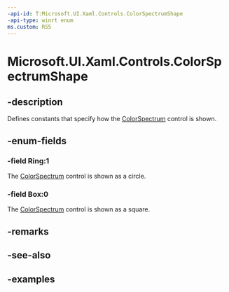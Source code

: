 ```yaml
---
-api-id: T:Microsoft.UI.Xaml.Controls.ColorSpectrumShape
-api-type: winrt enum
ms.custom: RS5
---
```

<!-- Enumeration syntax.
public enum ColorSpectrumShape : int 
-->

# Microsoft.UI.Xaml.Controls.ColorSpectrumShape



## -description

Defines constants that specify how the [ColorSpectrum](/uwp/api/windows.ui.xaml.controls.colorspectrum) control is shown.



## -enum-fields



### -field Ring:1

The [ColorSpectrum](/uwp/api/windows.ui.xaml.controls.colorspectrum) control is shown as a circle.



### -field Box:0

The [ColorSpectrum](/uwp/api/windows.ui.xaml.controls.colorspectrum) control is shown as a square.



## -remarks



## -see-also



## -examples



